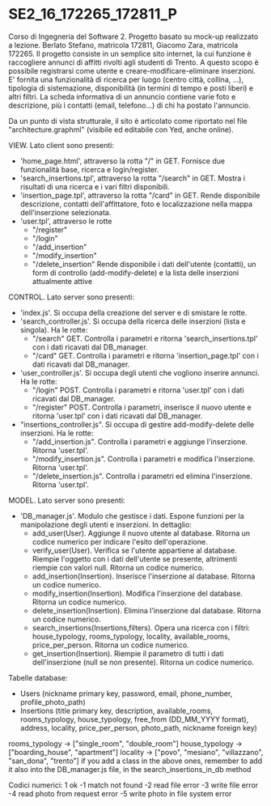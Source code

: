 # SE2_16_172265_172811_P
Corso di Ingegneria del Software 2. Progetto basato su mock-up realizzato a lezione. Berlato Stefano, matricola 172811, Giacomo Zara, matricola 172265.
Il progetto consiste in un semplice sito internet, la cui funzione è raccogliere annunci di affitti rivolti agli studenti di Trento. A questo scopo è possibile registrarsi come utente e creare-modificare-eliminare inserzioni. E' fornita una funzionalità di ricerca per luogo (centro città, collina, ...), tipologia di sistemazione, disponibilità (in termini di tempo e posti liberi) e altri filtri. La scheda informativa di un annuncio contiene varie foto e descrizione, più i contatti (email, telefono...) di chi ha postato l'annuncio.


Da un punto di vista strutturale, il sito è articolato come riportato nel file "architecture.graphml" (visibile ed editabile con Yed, anche online). 


VIEW. Lato client sono presenti:
- 'home_page.html', attraverso la rotta "/" in GET. Fornisce due funzionalità base, ricerca e login/register.
- 'search_insertions.tpl', attraverso la rotta "/search" in GET. Mostra i risultati di una ricerca e i vari filtri disponibili.
- 'insertion_page.tpl', attraverso la rotta "/card" in GET. Rende disponibile descrizione, contatti dell'affittatore, foto e localizzazione nella mappa dell'inserzione selezionata.
- 'user.tpl', attraverso le rotte
    - "/register"
    - "/login"
    - "/add_insertion"
    - "/modify_insertion"
    - "/delete_insertion"
    Rende disponibile i dati dell'utente (contatti), un form di controllo (add-modify-delete) e la lista delle inserzioni attualmente attive
    
    
CONTROL. Lato server sono presenti:
- 'index.js'. Si occupa della creazione del server e di smistare le rotte.
- 'search_controller.js'. Si occupa della ricerca delle inserzioni (lista e singola). Ha le rotte:
    - "/search" GET. Controlla i parametri e ritorna 'search_insertions.tpl' con i dati ricavati dal DB_manager.
    - "/card" GET. Controlla i parametri e ritorna 'insertion_page.tpl' con i dati ricavati dal DB_manager.
- 'user_controller.js'. Si occupa degli utenti che vogliono inserire annunci. Ha le rotte:
    - "/login" POST. Controlla i parametri e ritorna 'user.tpl' con i dati ricavati dal DB_manager.
    - "/register" POST. Controlla i parametri, inserisce il nuovo utente e ritorna 'user.tpl' con i dati ricavati dal DB_manager.
- "insertions_controller.js". Si occupa di gestire add-modify-delete delle inserzioni. Ha le rotte:
    - "/add_insertion.js". Controlla i parametri e aggiunge l'inserzione. Ritorna 'user.tpl'.
    - "/modify_insertion.js". Controlla i parametri e modifica l'inserzione. Ritorna 'user.tpl'.
    - "/delete_insertion.js". Controlla i parametri ed elimina l'inserzione. Ritorna 'user.tpl'.


MODEL. Lato server sono presenti:
- 'DB_manager.js'. Modulo che gestisce i dati. Espone funzioni per la manipolazione degli utenti e inserzioni. In dettaglio:
    - add_user(User). Aggiunge il nuovo utente al database. Ritorna un codice numerico per indicare l'esito dell'operazione.
    - verify_user(User). Verifica se l'utente appartiene al database. Riempie l'oggetto con i dati dell'utente se presente, altrimenti riempie con valori null. Ritorna un codice numerico.
    - add_insertion(Insertion). Inserisce l'inserzione al database. Ritorna un codice numerico.
    - modify_insertion(Insertion). Modifica l'inserzione del database. Ritorna un codice numerico.
    - delete_insertion(Insertion). Elimina l'inserzione dal database. Ritorna un codice numerico.
    - search_insertions(Insertions,filters). Opera una ricerca con i filtri: house_typology, rooms_typology, locality, available_rooms, price_per_person. Ritorna un codice numerico.
    - get_insertion(Insertion). Riempie il parametro di tutti i dati dell'inserzione (null se non presente). Ritorna un codice numerico.
    
Tabelle database:
- Users (nickname primary key, password, email, phone_number, profile_photo_path)
- Insertions (title primary key, description, available_rooms, rooms_typology, house_typology, free_from (DD_MM_YYYY format), address, locality, price_per_person, photo_path, nickname foreign key)

rooms_typology -> ["single_room", "double_room"]
house_typology -> ["boarding_house", "apartment"]
locality -> ["povo", "mesiano", "villazzano", "san_dona", "trento"]
if you add a class in the above ones, remember to add it also into the DB_manager.js file, in the search_insertions_in_db method


Codici numerici:
 1 ok
-1 match not found
-2 read file error
-3 write file error
-4 read photo from request error
-5 write photo in file system error
